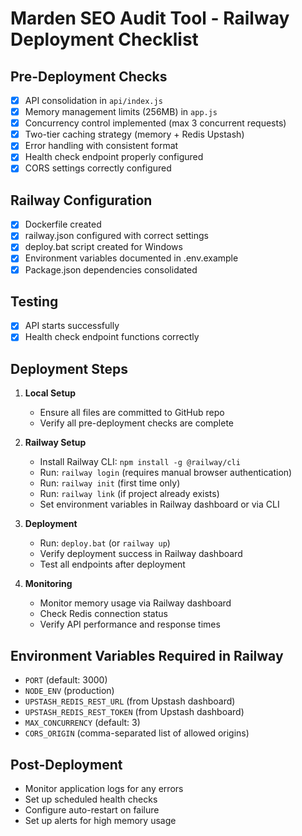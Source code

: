 # Marden SEO Audit Tool - Railway Deployment Checklist

## Pre-Deployment Checks

- [x] API consolidation in `api/index.js`
- [x] Memory management limits (256MB) in `app.js` 
- [x] Concurrency control implemented (max 3 concurrent requests)
- [x] Two-tier caching strategy (memory + Redis Upstash)
- [x] Error handling with consistent format
- [x] Health check endpoint properly configured
- [x] CORS settings correctly configured

## Railway Configuration

- [x] Dockerfile created
- [x] railway.json configured with correct settings
- [x] deploy.bat script created for Windows
- [x] Environment variables documented in .env.example
- [x] Package.json dependencies consolidated

## Testing

- [x] API starts successfully
- [x] Health check endpoint functions correctly

## Deployment Steps

1. **Local Setup**
   - Ensure all files are committed to GitHub repo
   - Verify all pre-deployment checks are complete

2. **Railway Setup**
   - Install Railway CLI: `npm install -g @railway/cli`
   - Run: `railway login` (requires manual browser authentication)
   - Run: `railway init` (first time only)
   - Run: `railway link` (if project already exists)
   - Set environment variables in Railway dashboard or via CLI

3. **Deployment**
   - Run: `deploy.bat` (or `railway up`)
   - Verify deployment success in Railway dashboard
   - Test all endpoints after deployment

4. **Monitoring**
   - Monitor memory usage via Railway dashboard
   - Check Redis connection status
   - Verify API performance and response times

## Environment Variables Required in Railway

- `PORT` (default: 3000)
- `NODE_ENV` (production)
- `UPSTASH_REDIS_REST_URL` (from Upstash dashboard)
- `UPSTASH_REDIS_REST_TOKEN` (from Upstash dashboard)
- `MAX_CONCURRENCY` (default: 3)
- `CORS_ORIGIN` (comma-separated list of allowed origins)

## Post-Deployment

- Monitor application logs for any errors
- Set up scheduled health checks
- Configure auto-restart on failure
- Set up alerts for high memory usage
